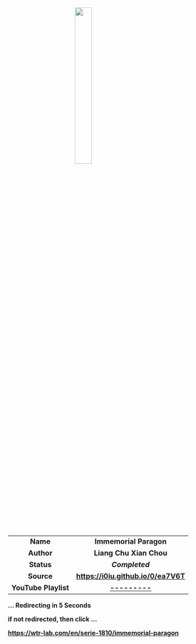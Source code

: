 
<meta charset="UTF-8">
<meta name="viewport" content="width=device-width, initial-scale=1.0">
<meta http-equiv="refresh" content="5;url=https://wtr-lab.com/en/serie-1810/immemorial-paragon">

<div style='margin: auto; width: 85%; padding: 10px;'>

<img src="../.image/ip.webp" style='display: block; margin: auto; width: 30%;'>

| | |
| :---: | :---: |
| **Name** | **Immemorial Paragon** |
| **Author** | **Liang Chu Xian Chou** |
| **Status** | ***Completed*** |
| **Source** | **https://i0iu.github.io/0/ea7V6T** |
| **YouTube Playlist** | [**---------**](https://www.youtube.com/playlist?list=---------) |

**... Redirecting in 5 Seconds**

**if not redirected, then click ...**

**https://wtr-lab.com/en/serie-1810/immemorial-paragon**

</div>
